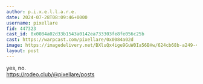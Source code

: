 ```yaml
---
author: p.i.x.e.l.l.a.r.e.
date: 2024-07-28T08:09:46+0000
username: pixellare
fid: 447323
cast_id: 0x0084a02d33b1543a0142ea733303fe8fe056c25b
cast: https://warpcast.com/pixellare/0x0084a02d
image: https://imagedelivery.net/BXluQx4ige9GuW0Ia56BHw/624cb68b-a249-4d63-aa6e-13c8979e3e00/original
layout: post
---
```

yes, no.  
https://rodeo.club/@pixellare/posts  

<img src='https://imagedelivery.net/BXluQx4ige9GuW0Ia56BHw/624cb68b-a249-4d63-aa6e-13c8979e3e00/original' alt='' referrerpolicy='no-referrer'/>
<img src='https://imagedelivery.net/BXluQx4ige9GuW0Ia56BHw/444a4631-7897-4d34-5467-e395d1128500/original' alt='' referrerpolicy='no-referrer'/>